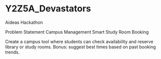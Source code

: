 # Y2Z5A_Devastators
Aideas Hackathon

Problem Statement
Campus Management
Smart Study Room Booking

Create a campus tool where students can check availability and reserve library or study rooms. Bonus: suggest best times based on past booking trends.

